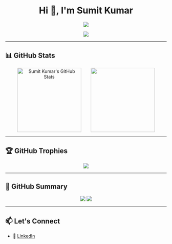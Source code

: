 <h1 align="center">Hi 👋, I'm Sumit Kumar</h1>
<p align="center">
  <img src="https://readme-typing-svg.herokuapp.com?center=true&vCenter=true&lines=Passionate+Java+Developer;Spring+Boot+Microservices+Expert;Open+Source+Contributor" />
</p>

<p align="center">
  <a href="https://github.com/sumitkumar1503?tab=followers">
    <img src="https://img.shields.io/github/followers/sumitkumar1503?label=Follow%20Me%20on%20GitHub&style=for-the-badge&logo=github&color=4c71f2" />
  </a>
</p>

---

## 📊 GitHub Stats

<div align="center" style="display: flex; flex-wrap: wrap; justify-content: center; gap: 30px;">

<img src="https://github-readme-stats.vercel.app/api?username=sumitkumar1503&show_icons=true&hide_title=true&hide_rank=true&count_private=true&theme=tokyonight" alt="Sumit Kumar's GitHub Stats" height="200">
  
  
  <img src="https://github-readme-stats.vercel.app/api/top-langs/?username=sumitkumar1503&layout=compact&theme=tokyonight" height="200" />

</div>


---

## 🏆 GitHub Trophies

<p align="center">
  <img src="https://github-profile-trophy.vercel.app/?username=sumitkumar1503&theme=gruvbox&no-frame=true&margin-w=15&column=7" />
</p>

---

## 🚀 GitHub Summary

<p align="center">
  <img src="https://img.shields.io/github/followers/sumitkumar1503?label=Followers&style=social" />
  <img src="https://img.shields.io/github/stars/sumitkumar1503?label=Stars&style=social" />
</p>

---

## 📫 Let's Connect

- 🔗 [LinkedIn](https://linkedin.com/in/sumitkumar1503)
